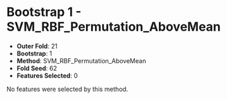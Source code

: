 # Bootstrap 1 - SVM_RBF_Permutation_AboveMean

- **Outer Fold**: 21
- **Bootstrap**: 1
- **Method**: SVM_RBF_Permutation_AboveMean
- **Fold Seed**: 62
- **Features Selected**: 0

No features were selected by this method.
